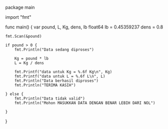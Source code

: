 package main

import "fmt"

func main() {
	var pound, L, Kg, dens, lb float64
	lb = 0.45359237
	dens = 0.8

	fmt.Scan(&pound)

	if pound > 0 {
		fmt.Println("Data sedang diproses")

		Kg = pound * lb
		L = Kg / dens

		fmt.Printf("data untuk Kg = %.6f Kg\n", Kg)
		fmt.Printf("data untuk L = %.6f L\n", L)
		fmt.Println("Data berhasil diproses")
		fmt.Println("TERIMA KASIH")

	} else {
		fmt.Println("Data tidak valid")
		fmt.Println("Mohon MASUKKAN DATA DENGAN BENAR LEBIH DARI NOL")

	}

}
